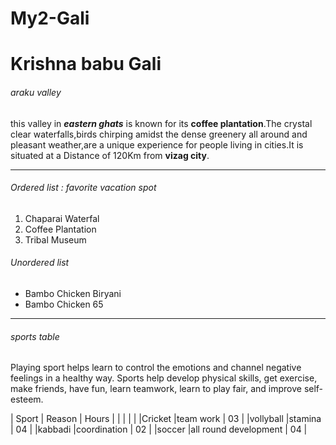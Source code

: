 # My2-Gali

# Krishna babu Gali 

###### araku valley

this valley in ***eastern ghats*** is known for its **coffee plantation**.The crystal clear waterfalls,birds chirping amidst the dense greenery all around and pleasant weather,are a unique experience for people living in cities.It is situated at a Distance of 120Km from **vizag city**.

***************************************************

###### Ordered list : favorite vacation spot 

1. Chaparai Waterfal
2. Coffee Plantation
3. Tribal Museum

###### Unordered list

* Bambo Chicken Biryani
* Bambo Chicken 65

***************************************************

###### sports table

Playing sport helps learn to control the emotions and channel negative feelings in a healthy way.
Sports help develop physical skills, get exercise, make friends, have fun, learn teamwork, learn to play fair, and improve self-esteem.

| Sport     |      Reason          |  Hours   |
|           |                      |          |
|Cricket    |team work             |   03     |
|vollyball  |stamina               |   04     |
|kabbadi    |coordination          |   02     |
|soccer     |all round development |   04     |

